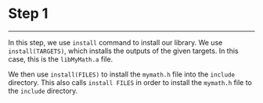 
# Step 1
---

In this step, we use `install` command to install our library.
We use `install(TARGETS)`, which installs the outputs of the given targets.
In this case, this is the `libMyMath.a` file.


We then use `install(FILES)` to install the `mymath.h` file into the `include` directory.
This also calls `install FILES` in order to install the `mymath.h` file to the `include` directory.
